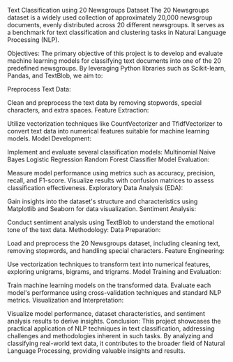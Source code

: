 Text Classification using 20 Newsgroups Dataset
The 20 Newsgroups dataset is a widely used collection of approximately 20,000 newsgroup documents, evenly distributed across 20 different newsgroups. It serves as a benchmark for text classification and clustering tasks in Natural Language Processing (NLP).

Objectives:
The primary objective of this project is to develop and evaluate machine learning models for classifying text documents into one of the 20 predefined newsgroups. By leveraging Python libraries such as Scikit-learn, Pandas, and TextBlob, we aim to:

Preprocess Text Data:

Clean and preprocess the text data by removing stopwords, special characters, and extra spaces.
Feature Extraction:

Utilize vectorization techniques like CountVectorizer and TfidfVectorizer to convert text data into numerical features suitable for machine learning models.
Model Development:

Implement and evaluate several classification models:
Multinomial Naive Bayes
Logistic Regression
Random Forest Classifier
Model Evaluation:

Measure model performance using metrics such as accuracy, precision, recall, and F1-score.
Visualize results with confusion matrices to assess classification effectiveness.
Exploratory Data Analysis (EDA):

Gain insights into the dataset's structure and characteristics using Matplotlib and Seaborn for data visualization.
Sentiment Analysis:

Conduct sentiment analysis using TextBlob to understand the emotional tone of the text data.
Methodology:
Data Preparation:

Load and preprocess the 20 Newsgroups dataset, including cleaning text, removing stopwords, and handling special characters.
Feature Engineering:

Use vectorization techniques to transform text into numerical features, exploring unigrams, bigrams, and trigrams.
Model Training and Evaluation:

Train machine learning models on the transformed data.
Evaluate each model's performance using cross-validation techniques and standard NLP metrics.
Visualization and Interpretation:

Visualize model performance, dataset characteristics, and sentiment analysis results to derive insights.
Conclusion:
This project showcases the practical application of NLP techniques in text classification, addressing challenges and methodologies inherent in such tasks. By analyzing and classifying real-world text data, it contributes to the broader field of Natural Language Processing, providing valuable insights and results.
